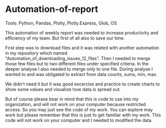 # Automation-of-report
Tools: Python, Pandas, Plotly, Plotly.Express, Glob, OS

This automation of weekly report was needed to increase productivity and efficiency of my team. But first of all also to save our time.

First step was to download files and it was related with another automation in my repository which named "Automation_of_downloading_issues_12_files".
Then I needed to merge those few files but to two different files under specified criteria. In the deeper analyse I also needed to merge only to one file.
During analyse I wanted to and was obligated to extract from data counts, sums, min, max.

We didn't need it but it was good excercise and practice to create charts to show some values and visualize how data is spread out.

But of course please bear in mind that this is code to use into my organization, and will not work on your computer because restricted access. So you may just see the code of my work. You can explore may work but please remember that this is just to get familiar with my work. This code will not work on your computer and I needed to modified the data.
